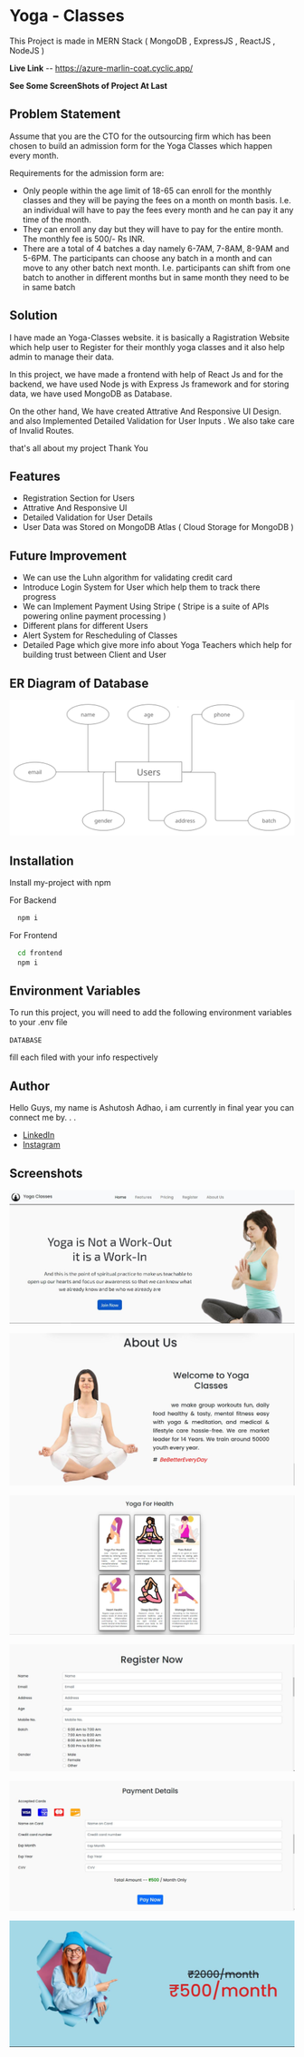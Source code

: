 # Yoga - Classes

This Project is made in MERN Stack ( MongoDB , ExpressJS , ReactJS , NodeJS )

**Live Link** -- https://azure-marlin-coat.cyclic.app/

**See Some ScreenShots of Project At Last**

## Problem Statement

Assume that you are the CTO for the outsourcing firm which has been chosen to build an admission form for the Yoga Classes which happen every month.

Requirements for the admission form are:

- Only people within the age limit of 18-65 can enroll for the monthly classes and they will
  be paying the fees on a month on month basis. I.e. an individual will have to pay the fees
  every month and he can pay it any time of the month.
- They can enroll any day but they will have to pay for the entire month. The monthly fee is
  500/- Rs INR.
- There are a total of 4 batches a day namely 6-7AM, 7-8AM, 8-9AM and 5-6PM. The
  participants can choose any batch in a month and can move to any other batch next
  month. I.e. participants can shift from one batch to another in different months but in
  same month they need to be in same batch

## Solution

I have made an Yoga-Classes website. it is basically a Ragistration Website which help user to Register for their monthly yoga classes and it also help admin to manage their data.

In this project, we have made a frontend with help of React Js and for the backend, we have used Node js with Express Js framework and for storing data, we have used MongoDB as Database.

On the other hand, We have created Attrative And Responsive UI Design. and also Implemented Detailed Validation for User Inputs . We also take care of Invalid Routes.

that's all about my project Thank You

## Features

- Registration Section for Users
- Attrative And Responsive UI
- Detailed Validation for User Details
- User Data was Stored on MongoDB Atlas ( Cloud Storage for MongoDB )

## Future Improvement

- We can use the Luhn algorithm for validating credit card
- Introduce Login System for User which help them to track there progress
- We can Implement Payment Using Stripe ( Stripe is a suite of APIs powering online payment processing )
- Different plans for different Users
- Alert System for Rescheduling of Classes
- Detailed Page which give more info about Yoga Teachers which help for building trust between Client and User  

## ER Diagram of Database 

![App Screenshot](./ScreenShot/ER_Diagram.jpg)

## Installation

Install my-project with npm

For Backend

```bash
  npm i
```

For Frontend

```bash
  cd frontend
  npm i
```

## Environment Variables

To run this project, you will need to add the following environment variables to your .env file

`DATABASE`

fill each filed with your info respectively

## Author


Hello Guys, my name is Ashutosh Adhao, i am currently in final year you can connect me by. . .

- [LinkedIn](https://www.linkedin.com/in/ashutoshadhao/)
- [Instagram](https://www.instagram.com/ashutoshadhao/)

## Screenshots

![App Screenshot](./ScreenShot/HomePage.JPG)

![App Screenshot](./ScreenShot/About.JPG)

![App Screenshot](./ScreenShot/Features.JPG)

![App Screenshot](./ScreenShot/Register2.JPG)

![App Screenshot](./ScreenShot/PaymentDetails.JPG)

![App Screenshot](./ScreenShot/Pricing.JPG)
